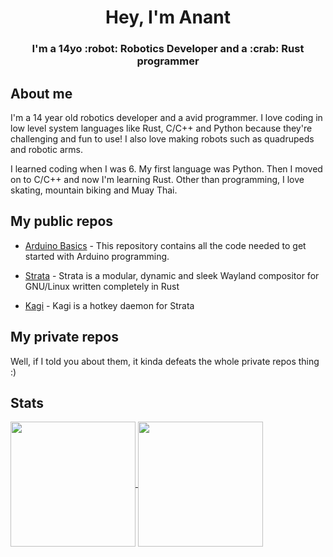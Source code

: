<h1 align=center>Hey, I'm Anant</h1>
<h3 align=center>I'm a 14yo  :robot: Robotics Developer and a  :crab: Rust programmer</h3>



## About me 
I'm a 14 year old robotics developer and a avid programmer. I love coding in low level system languages like Rust, C/C++ and Python because they're challenging and fun to use! I also love making robots such as quadrupeds and robotic arms.

I learned coding when I was 6. My first language was Python. Then I moved on to C/C++ and now I'm learning Rust. Other than programming, I love skating, mountain biking and Muay Thai.

## My public repos
* [Arduino Basics](https://github.com/anantnrg/Arduino-Basics) - This repository contains all the code needed to get started with Arduino programming.

* [Strata](https://github.com/stratawm/stratawm) - Strata is a modular, dynamic and sleek Wayland compositor for GNU/Linux written completely in Rust

* [Kagi](https://github.com/stratawm/kagi) - Kagi is a hotkey daemon for Strata

## My private repos
Well, if I told you about them, it kinda defeats the whole private repos thing :)

## Stats
<a href="https://github.com/anantnrg/">
  <img height=200 align="center" src="https://github-readme-stats.vercel.app/api?username=anantnrg&theme=tokyonight&hide=contrib&show_icons=true&card_width=280" />
</a>
<a href="https://github.com/anantnrg">
  <img height=200 align="center" src="https://github-readme-stats.vercel.app/api/top-langs?username=anantnrg&layout=compact&langs_count=4&card_width=315&theme=tokyonight" />
</a>
